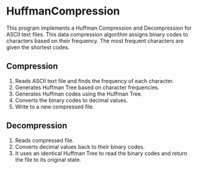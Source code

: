 # HuffmanCompression
This program implements a Huffman Compression and Decompression for ASCII text files. This data compression algorithm assigns binary codes to characters based on their frequency. The most frequent characters are given the shortest codes.

## Compression
1. Reads ASCII text file and finds the frequency of each character.
2. Generates Huffman Tree based on character frequencies.
3. Generates Huffman codes using the Huffman Tree.
4. Converts the binary codes to decimal values.
5. Write to a new compressed file.

## Decompression
1. Reads compressed file.
2. Converts decimal values back to their binary codes.
3. It uses an identical Huffman Tree to read the binary codes and return the file to its original state.
